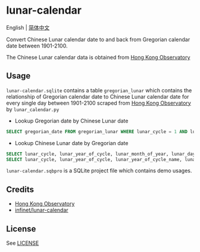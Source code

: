 # lunar-calendar
English | [简体中文](./README.zh_CN.md)

Convert Chinese Lunar calendar date to and back from Gregorian calendar date between 1901-2100.

The Chinese Lunar calendar data is obtained from [Hong Kong Observatory][1]

## Usage
`lunar-calendar.sqlite` contains a table `gregorian_lunar` which contains the relationship of Gregorian calendar date to Chinese Lunar calendar date
for every single day between 1901-2100 scraped from  [Hong Kong Observatory][1] by `lunar_calendar.py`

- Lookup Gregorian date by Chinese Lunar date
```sql
SELECT gregorian_date FROM gregorian_lunar WHERE lunar_cycle = 1 AND lunar_year_of_cycle = 37 AND lunar_month_of_year = 10 AND lunar_day_of_month = 20;
```
- Lookup Chinese Lunar date by Gregorian date
```sql
SELECT lunar_cycle, lunar_year_of_cycle, lunar_month_of_year, lunar_day_of_month FROM gregorian_lunar WHERE gregorian_date = '2020-07-13';
SELECT lunar_cycle, lunar_year_of_cycle, lunar_year_of_cycle_name, lunar_month_of_year, lunar_month_of_year_name, lunar_day_of_month, lunar_day_of_month_name FROM gregorian_lunar_view WHERE gregorian_date = '2020-07-13';
```

`lunar-calendar.sqbpro` is a SQLite project file which contains demo usages.

## Credits
- [Hong Kong Observatory][1]
- [infinet/lunar-calendar](https://github.com/infinet/lunar-calendar)

## License
See [LICENSE](.LICENSE)

[1]: https://www.hko.gov.hk/tc/gts/time/conversion1_text.htm#